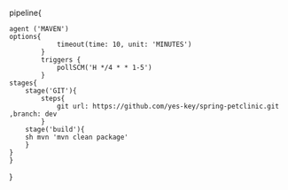 pipeline{

    agent ('MAVEN')
    options{
                timeout(time: 10, unit: 'MINUTES')
            }
            triggers { 
                pollSCM('H */4 * * 1-5')
            }
    stages{
        stage('GIT'){
            steps{
                git url: https://github.com/yes-key/spring-petclinic.git ,branch: dev
            }
        stage('build'){
        sh mvn 'mvn clean package'        
        }
    }
    }
 } 
